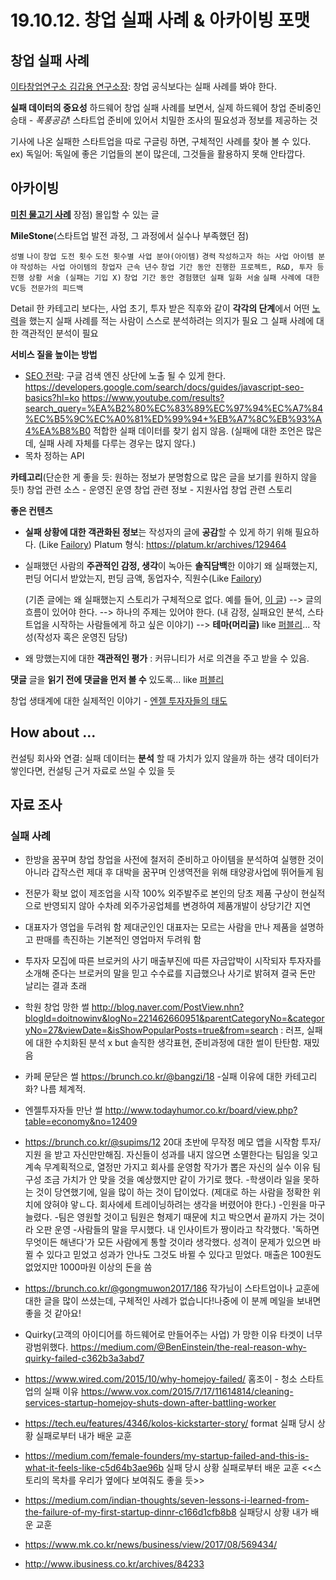 # 19.10.12. 창업 실패 사례 & 아카이빙 포맷

## 창업 실패 사례

[이타창업연구소 김갑용 연구소장](http://www.skyedaily.com/news/news_view.html?ID=50422): 창업 공식보다는 실패 사례를 봐야 한다.

**실패 데이터의 중요성**
하드웨어 창업 실패 사례를 보면서, 실제 하드웨어 창업 준비중인 승태 - *폭풍공감*!
스타트업 준비에 있어서 치밀한 조사의 필요성과 정보를 제공하는 것

기사에 나온 실패한 스타트업을 따로 구글링 하면, 구체적인 사례를 찾아 볼 수 있다.
ex) 독일어: 독일에 좋은 기업들의 본이 많은데, 그것들을 활용하지 못해 안타깝다.

## 아카이빙

**[미친 물고기 사례](https://publy.co/set/218)**
장점) 몰입할 수 있는 글

**MileStone**(스타트업 발전 과정, 그 과정에서 실수나 부족했던 점)

`성별` `나이` 
`창업 도전 횟수` `도전 횟수별 사업 분야(아이템)` `경력` 
`작성하고자 하는 사업 아이템 분야` `작성하는 사업 아이템의 창업자 근속 년수` `창업 기간 동안 진행한 프로젝트, R&D, 투자 등 진행 상황 서술 (실패는 기입 X)`
 `창업 기간 동안 경험했던 실패 일화 서술` `실패 사례에 대한 VC등 전문가의 피드백`

Detail 한 카테고리 보다는, 사업 초기, 투자 받은 직후와 같이 **각각의 단계**에서 어떤 [노력](https://brunch.co.kr/@bangzi/18)을 했는지
실패 사례를 적는 사람이 스스로 분석하려는 의지가 필요
그 실패 사례에 대한 객관적인 분석이 필요

**서비스 질을 높이는 방법**

* [SEO 전략](https://www.twinword.co.kr/blog/search-engine-optimization-guide/): 구글 검색 엔진 상단에 노출 될 수 있게 한다.
  https://developers.google.com/search/docs/guides/javascript-seo-basics?hl=ko
  https://www.youtube.com/results?search_query=%EA%B2%80%EC%83%89%EC%97%94%EC%A7%84%EC%B5%9C%EC%A0%81%ED%99%94+%EB%A7%8C%EB%93%A4%EA%B8%B0
  적합한 실패 데이터를 찾기 쉽지 않음. (실패에 대한 조언은 많은데, 실패 사례 자체를 다루는 경우는 많지 않다.)
* 목차 정하는 API

**카테고리**(단순한 게 좋을 듯: 원하는 정보가 분명함으로 많은 글을 보기를 원하지 않을 듯!)
창업 관련 소스 - 운영진 운영
창업 관련 정보 - 지원사업
창업 관련 스토리

**좋은 컨텐츠**

* **실패 상황에 대한 객관화된 정보**는 작성자의 글에 **공감**할 수 있게 하기 위해 필요하다. (Like [Failory](https://www.failory.com/))
  Platum 형식: https://platum.kr/archives/129464

* 실패했던 사람의 **주관적인 감정, 생각**이 녹아든 **솔직담백**한 이야기
  왜 실패했는지, 펀딩 어디서 받았는지, 펀딩 금액, 동업자수, 직원수(Like [Failory](https://www.failory.com/))

  (기존 글에는 왜 실패했는지 스토리가 구체적으로 없다. 예를 들어, [이 글](https://brunch.co.kr/@gongmuwon2017/186))
  --> 글의 흐름이 있어야 한다.
  --> 하나의 주제는 있어야 한다. (내 감정, 실패요인 분석, 스타트업을 시작하는 사람들에게 하고 싶은 이야기)
  --> **테마(머리글)** like [퍼블리](https://publy.co/set/555?fr=home&c_order=featured&c_id=featured)... 작성(작성자 혹은 운영진 담당)

* 왜 망했는지에 대한 **객관적인 평가** : 커뮤니티가 서로 의견을 주고 받을 수 있음.

**댓글**
글을 **읽기 전에 댓글을 먼저 볼 수** 있도록... like [퍼블리](https://publy.co/set/555?fr=home&c_order=featured&c_id=featured)

창업 생태계에 대한 실제적인 이야기 - [엔젤 투자자들의 태도](http://www.todayhumor.co.kr/board/view.php?table=economy&no=12409)

## How about ...

컨설팅 회사와 연결: 실패 데이터는 **분석** 할 때 가치가 있지 않을까 하는 생각
데이터가 쌓인다면, 컨설팅 근거 자료로 쓰일 수 있을 듯

## 자료 조사

### 실패 사례

* 한방을 꿈꾸며 창업
  창업을 사전에 철저히 준비하고 아이템을 분석하여 실행한 것이 아니라 갑작스런 제대 후 대박을 꿈꾸며 인생역전을 위해 태양광사업에 뛰어들게 됨

* 전문가 확보 없이 제조업을 시작
  100% 외주발주로 본인의 당초 제품 구상이 현실적으로 반영되지 않아 수차례 외주가공업체를 변경하여 제품개발이 상당기간 지연

* 대표자가 영업을 두려워 함
  제대군인인 대표자는 모르는 사람을 만나 제품을 설명하고 판매를 촉진하는 기본적인 영업마저 두려워 함

* 투자자 모집에 따른 브로커의 사기
  매출부진에 따른 자금압박이 시작되자 투자자를 소개해 준다는 브로커의 말을 믿고 수수료를 지급했으나 사기로 밝혀져 결국 돈만 날리는 결과 초래

* 학원 창업 망한 썰
  http://blog.naver.com/PostView.nhn?blogId=doitnowinv&logNo=221462660951&parentCategoryNo=&categoryNo=27&viewDate=&isShowPopularPosts=true&from=search
  : 러프, 실패에 대한 수치화된 분석 x but 솔직한 생각표현, 준비과정에 대한 썰이 탄탄함. 재밌음

* 카페 문닫은 썰
  https://brunch.co.kr/@bangzi/18
  -실패 이유에 대한 카테고리화? 나름 체계적. 

* 엔젤투자자들 만난 썰
  http://www.todayhumor.co.kr/board/view.php?table=economy&no=12409

* https://brunch.co.kr/@supims/12
  20대 초반에 무작정 메모 앱을 시작함
  투자/지원 을 받고 자신만만해짐.
  자신들이 성과를 내지 않으면 소멸한다는 팀임을 잊고 계속 
  무계획적으로, 열정만 가지고 회사를 운영함
  작가가 뽑은 자신의 실수 이유
  팀구성
  조금 가치가 안 맞을 것을 예상했지만 같이 가기로 했다.
  -학생이라 일을 못하는 것이 당연했기에, 일을 많이 하는 것이 답이었다.
  (제대로 하는 사람을 정확한 위치에 앉혀야 앟ㄴ다. 회사에세 트레이닝하려는
  생각을 버렸어야 한다.)
  -인원을 마구 늘렸다.
  -팀은 영원할 것이고 팀원은 형제기 때문에 치고 박으면서 끝까지 가는 것이라 오판
  운영
  -사람들의 말을 무시했다. 내 인사이트가 짱이라고 착각했다.
  '독하면 무엇이든 해낸다'가 모든 사람에게 통할 것이라 생각했다.
  성격이 문제가 있으면 바뀔 수 있다고 믿었고 성과가 안나도 그것도 
  바뀔 수 있다고 믿었다.
  매출은 100원도 없었지만 1000마원 이상의 돈을 씀

* https://brunch.co.kr/@gongmuwon2017/186
  작가님이 스타트업이나 교훈에 대한 글을 많이 쓰셨는데,
  구체적인 사례가 없습니다!나중에 이 분께 메일을 보내면 좋을 것 같아요!

* Quirky(고객의 아이디어를 하드웨어로 만들어주는 사업)
  가 망한 이유
  타겟이 너무 광범위했다. 
  https://medium.com/@BenEinstein/the-real-reason-why-quirky-failed-c362b3a3abd7 

* https://www.wired.com/2015/10/why-homejoy-failed/ 홈조이 - 청소 스타트업의 실패 이유
  https://www.vox.com/2015/7/17/11614814/cleaning-services-startup-homejoy-shuts-down-after-battling-worker
* https://tech.eu/features/4346/kolos-kickstarter-story/
  format
  실패 당시 상황
  실패로부터 내가 배운 교훈
* https://medium.com/female-founders/my-startup-failed-and-this-is-what-it-feels-like-c5d64b3ae96b
  실패 당시 상황
  실패로부터 배운 교훈
  <<스토리의 목차를 우리가 옆에다 보여줘도 좋을 듯>>
* https://medium.com/indian-thoughts/seven-lessons-i-learned-from-the-failure-of-my-first-startup-dinnr-c166d1cfb8b8
  실패당시 상황
  내가 배운 교훈
* https://www.mk.co.kr/news/business/view/2017/08/569434/

* http://www.ibusiness.co.kr/archives/84233